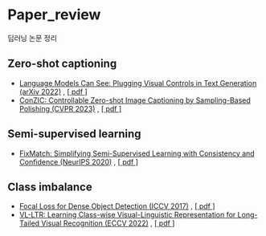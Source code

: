 # Paper_review
딥러닝 논문 정리
## Zero-shot captioning
- [Language Models Can See: Plugging Visual Controls in Text Generation  (arXiv 2022)](https://arxiv.org/ftp/arxiv/papers/2001/2001.07685.pdf) , [[ pdf ]](file:///C:/Users/82103/Desktop/%EC%83%88%20%ED%8F%B4%EB%8D%94%20(2)/Language%20Models%20Can%20See_%20Plugging%20Visual%20Controls%20in%20Text%20Generation%20(1).pdf)
- [ConZIC: Controllable Zero-shot Image Captioning by Sampling-Based Polishing (CVPR 2023)](https://arxiv.org/ftp/arxiv/papers/2001/2001.07685.pdf) , [[ pdf ]](file:///C:/Users/82103/Desktop/%EC%83%88%20%ED%8F%B4%EB%8D%94%20(2)/ConZIC_%20Controllable%20Zero-shot%20Image%20Captioning%20by%20Sampling-Based%20Polishing.pdf)


## Semi-supervised learning
- [FixMatch: Simplifying Semi-Supervised Learning with Consistency and Confidence (NeurIPS 2020)](https://arxiv.org/ftp/arxiv/papers/2001/2001.07685.pdf) , [[ pdf ]](file:///C:/Users/82103/Desktop/%EC%83%88%20%ED%8F%B4%EB%8D%94%20(2)/FixMatch_%20Simplifying%20Semi-Supervised%20Learning%20with%20Consistency%20and%20Confidence%20(1).pdf)


## Class imbalance
- [Focal Loss for Dense Object Detection (ICCV 2017)](https://arxiv.org/ftp/arxiv/papers/2001/2001.07685.pdf) , [[ pdf ]](file:///C:/Users/82103/Desktop/%EC%83%88%20%ED%8F%B4%EB%8D%94%20(2)/Focal%20Loss%20for%20Dense%20Object%20Detection.pdf)
- [VL-LTR: Learning Class-wise Visual-Linguistic Representation for Long-Tailed Visual Recognition (ECCV 2022)](https://arxiv.org/ftp/arxiv/papers/2001/2001.07685.pdf) , [[ pdf ]](file:///C:/Users/82103/Desktop/%EC%83%88%20%ED%8F%B4%EB%8D%94%20(2)/VL-LTR_%20Learning%20Class-wise%20Visual-Linguistic%20Representation%20for%20Long-Tailed%20Visual%20Recognition%20(1).pdf)


